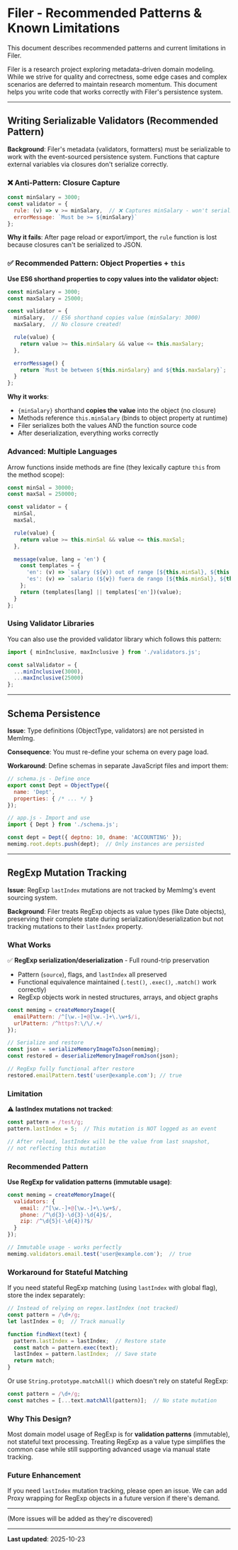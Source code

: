 # Filer - Recommended Patterns & Known Limitations

This document describes recommended patterns and current limitations in Filer.

Filer is a research project exploring metadata-driven domain modeling. While we strive for quality and correctness, some edge cases and complex scenarios are deferred to maintain research momentum. This document helps you write code that works correctly with Filer's persistence system.

---

## Writing Serializable Validators (Recommended Pattern)

**Background**: Filer's metadata (validators, formatters) must be serializable to work with the event-sourced persistence system. Functions that capture external variables via closures don't serialize correctly.

### ❌ Anti-Pattern: Closure Capture

```javascript
const minSalary = 3000;
const validator = {
  rule: (v) => v >= minSalary,  // ❌ Captures minSalary - won't serialize
  errorMessage: `Must be >= ${minSalary}`
};
```

**Why it fails**: After page reload or export/import, the `rule` function is lost because closures can't be serialized to JSON.

### ✅ Recommended Pattern: Object Properties + `this`

**Use ES6 shorthand properties to copy values into the validator object:**

```javascript
const minSalary = 3000;
const maxSalary = 25000;

const validator = {
  minSalary,  // ES6 shorthand copies value (minSalary: 3000)
  maxSalary,  // No closure created!

  rule(value) {
    return value >= this.minSalary && value <= this.maxSalary;
  },

  errorMessage() {
    return `Must be between ${this.minSalary} and ${this.maxSalary}`;
  }
};
```

**Why it works**:
- `{minSalary}` shorthand **copies the value** into the object (no closure)
- Methods reference `this.minSalary` (binds to object property at runtime)
- Filer serializes both the values AND the function source code
- After deserialization, everything works correctly

### Advanced: Multiple Languages

Arrow functions inside methods are fine (they lexically capture `this` from the method scope):

```javascript
const minSal = 30000;
const maxSal = 250000;

const validator = {
  minSal,
  maxSal,

  rule(value) {
    return value >= this.minSal && value <= this.maxSal;
  },

  message(value, lang = 'en') {
    const templates = {
      'en': (v) => `salary (${v}) out of range [${this.minSal}, ${this.maxSal}]`,
      'es': (v) => `salario (${v}) fuera de rango [${this.minSal}, ${this.maxSal}]`
    };
    return (templates[lang] || templates['en'])(value);
  }
};
```

### Using Validator Libraries

You can also use the provided validator library which follows this pattern:

```javascript
import { minInclusive, maxInclusive } from './validators.js';

const salValidator = {
  ...minInclusive(3000),
  ...maxInclusive(25000)
};
```

---

## Schema Persistence

**Issue**: Type definitions (ObjectType, validators) are not persisted in MemImg.

**Consequence**: You must re-define your schema on every page load.

**Workaround**: Define schemas in separate JavaScript files and import them:

```javascript
// schema.js - Define once
export const Dept = ObjectType({
  name: 'Dept',
  properties: { /* ... */ }
});

// app.js - Import and use
import { Dept } from './schema.js';

const dept = Dept({ deptno: 10, dname: 'ACCOUNTING' });
memimg.root.depts.push(dept);  // Only instances are persisted
```

---

## RegExp Mutation Tracking

**Issue**: RegExp `lastIndex` mutations are not tracked by MemImg's event sourcing system.

**Background**: Filer treats RegExp objects as value types (like Date objects), preserving their complete state during serialization/deserialization but not tracking mutations to their `lastIndex` property.

### What Works

✅ **RegExp serialization/deserialization** - Full round-trip preservation
- Pattern (`source`), flags, and `lastIndex` all preserved
- Functional equivalence maintained (`.test()`, `.exec()`, `.match()` work correctly)
- RegExp objects work in nested structures, arrays, and object graphs

```javascript
const memimg = createMemoryImage({
  emailPattern: /^[\w.-]+@[\w.-]+\.\w+$/i,
  urlPattern: /^https?:\/\/.+/
});

// Serialize and restore
const json = serializeMemoryImageToJson(memimg);
const restored = deserializeMemoryImageFromJson(json);

// RegExp fully functional after restore
restored.emailPattern.test('user@example.com'); // true
```

### Limitation

⚠️ **lastIndex mutations not tracked**:
```javascript
const pattern = /test/g;
pattern.lastIndex = 5;  // This mutation is NOT logged as an event

// After reload, lastIndex will be the value from last snapshot,
// not reflecting this mutation
```

### Recommended Pattern

**Use RegExp for validation patterns (immutable usage)**:
```javascript
const memimg = createMemoryImage({
  validators: {
    email: /^[\w.-]+@[\w.-]+\.\w+$/,
    phone: /^\d{3}-\d{3}-\d{4}$/,
    zip: /^\d{5}(-\d{4})?$/
  }
});

// Immutable usage - works perfectly
memimg.validators.email.test('user@example.com');  // true
```

### Workaround for Stateful Matching

If you need stateful RegExp matching (using `lastIndex` with global flag), store the index separately:

```javascript
// Instead of relying on regex.lastIndex (not tracked)
const pattern = /\d+/g;
let lastIndex = 0;  // Track manually

function findNext(text) {
  pattern.lastIndex = lastIndex;  // Restore state
  const match = pattern.exec(text);
  lastIndex = pattern.lastIndex;  // Save state
  return match;
}
```

Or use `String.prototype.matchAll()` which doesn't rely on stateful RegExp:

```javascript
const pattern = /\d+/g;
const matches = [...text.matchAll(pattern)];  // No state mutation
```

### Why This Design?

Most domain model usage of RegExp is for **validation patterns** (immutable), not stateful text processing. Treating RegExp as a value type simplifies the common case while still supporting advanced usage via manual state tracking.

### Future Enhancement

If you need `lastIndex` mutation tracking, please open an issue. We can add Proxy wrapping for RegExp objects in a future version if there's demand.

---

(More issues will be added as they're discovered)

---

**Last updated**: 2025-10-23
